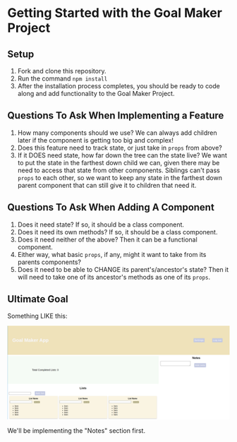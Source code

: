 # Getting Started with the Goal Maker Project

## Setup

1. Fork and clone this repository.
2. Run the command `npm install`
3. After the installation process completes, you should be ready to code along and add functionality to the Goal Maker Project.

## Questions To Ask When Implementing a Feature

1. How many components should we use? We can always add children later if the component is getting too big and complex!
2. Does this feature need to track state, or just take in `props` from above?
3. If it DOES need state, how far down the tree can the state live? We want to put the state in the farthest down child we can, given there may be need to access that state from other components. Siblings can't pass `props` to each other, so we want to keep any state in the farthest down parent component that can still give it to children that need it.

## Questions To Ask When Adding A Component

1. Does it need state? If so, it should be a class component.
2. Does it need its own methods? If so, it should be a class component.
3. Does it need neither of the above? Then it can be a functional component.
4. Either way, what basic `props`, if any, might it want to take from its parents components?
5. Does it need to be able to CHANGE its parent's/ancestor's state? Then it will need to take one of its ancestor's methods as one of its `props`.

## Ultimate Goal

Something LIKE this:

![app goal, with notes and lists](./assets/goal.png)

We'll be implementing the "Notes" section first.
